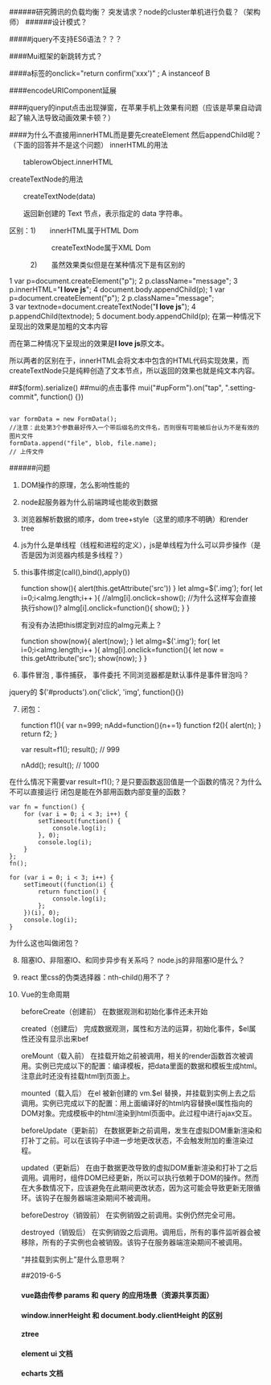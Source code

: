 ######研究腾讯的负载均衡？ 突发请求？node的cluster单机进行负载？（架构师）
######设计模式？

#####jquery不支持ES6语法？？？

####Mui框架的新跳转方式？

####a标签的onclick="return confirm('xxx')"  ; A instanceof B

####encodeURIComponent延展

####jquery的input点击出现弹窗，在苹果手机上效果有问题（应该是苹果自动调起了输入法导致动画效果卡顿？）

####为什么不直接用innerHTML而是要先createElement 然后appendChild呢？（下面的回答并不是这个问题）
innerHTML的用法

　　tablerowObject.innerHTML

createTextNode的用法

　　createTextNode(data)

　　返回新创建的 Text 节点，表示指定的 data 字符串。

区别：1)　　innerHTML属于HTML Dom

　　　　　　createTextNode属于XML Dom

　　　2)　　虽然效果类似但是在某种情况下是有区别的

1 var p=document.createElement("p");
2 p.className="message";
3 p.innerHTML="<b>I love js</b>";
4 document.body.appendChild(p);
1 var p=document.createElement("p");
2 p.className="message";   
3 var textnode=document.createTextNode("<b>I love js</b>");
4 p.appendChild(textnode);
5 document.body.appendChild(p);
在第一种情况下呈现出的效果是加粗的文本内容

而在第二种情况下呈现出的效果是<b>I love js</b>原文本。

所以两者的区别在于，innerHTML会将文本中包含的HTML代码实现效果，而createTextNode只是纯粹创造了文本节点，所以返回的效果也就是纯文本内容。



##$(form).serialize()
##mui的点击事件 mui("#upForm").on("tap", ".setting-commit", function() {})
##
    var formData = new FormData();
    //注意：此处第3个参数最好传入一个带后缀名的文件名，否则很有可能被后台认为不是有效的图片文件
    formData.append("file", blob, file.name);
    // 上传文件

######问题

1. DOM操作的原理，怎么影响性能的
2. node起服务器为什么前端跨域也能收到数据
3. 浏览器解析数据的顺序，dom tree+style（这里的顺序不明确）和render tree
4. js为什么是单线程（线程和进程的定义），js是单线程为什么可以异步操作（是否是因为浏览器内核是多线程？）
5. this事件绑定(call(),bind(),apply())


    function show(){
        alert(this.getAttribute('src'))
    }
    let aImg=$('.img');
    for( let i=0;i<aImg.length;i++ ){
        //aImg[i].onclick=show();  //为什么这样写会直接执行show()?
        aImg[i].onclick=function(){
            show();
        }
    }

    有没有办法把this绑定到对应的aImg元素上？

    function show(now){
        alert(now);
    }
    let aImg=$('.img');
    for( let i=0;i<aImg.length;i++ ){
        aImg[i].onclick=function(){
            let now = this.getAttribute('src');
            show(now);
        }
    }


6. 事件冒泡 , 事件捕获， 事件委托  不同浏览器都是默认事件是事件冒泡吗？<br>

jquery的 $('#products').on('click', 'img', function(){})

7. 闭包：


    function f1(){
        var n=999;
        nAdd=function(){n+=1}
        function f2(){
            alert(n);
        }
        return f2;
    }

    var result=f1();
    result(); // 999

    nAdd();
    result(); // 1000

在什么情况下需要var result=f1();？是只要函数返回值是一个函数的情况？为什么不可以直接运行
闭包是能在外部用函数内部变量的函数？

    var fn = function() {
        for (var i = 0; i < 3; i++) {
            setTimeout(function() {
                console.log(i);
            }, 0);
            console.log(i);
        }
    };
    fn();

    for (var i = 0; i < 3; i++) {
        setTimeout((function(i) {
            return function() {
                console.log(i);
            };
        })(i), 0);
        console.log(i);
    }

为什么这也叫做闭包？

8. 阻塞IO、非阻塞IO、和同步异步有关系吗？ node.js的非阻塞IO是什么？
9. react 里css的伪类选择器：nth-child()用不了？
10. Vue的生命周期


    beforeCreate（创建前）
    在数据观测和初始化事件还未开始

    created（创建后） 完成数据观测，属性和方法的运算，初始化事件，$el属性还没有显示出来bef

    oreMount（载入前） 在挂载开始之前被调用，相关的render函数首次被调用。实例已完成以下的配置：编译模板，把data里面的数据和模板生成html。注意此时还没有挂载html到页面上。

    mounted（载入后） 在el 被新创建的 vm.$el 替换，并挂载到实例上去之后调用。实例已完成以下的配置：用上面编译好的html内容替换el属性指向的DOM对象。完成模板中的html渲染到html页面中。此过程中进行ajax交互。

    beforeUpdate（更新前） 在数据更新之前调用，发生在虚拟DOM重新渲染和打补丁之前。可以在该钩子中进一步地更改状态，不会触发附加的重渲染过程。

    updated（更新后） 在由于数据更改导致的虚拟DOM重新渲染和打补丁之后调用。调用时，组件DOM已经更新，所以可以执行依赖于DOM的操作。然而在大多数情况下，应该避免在此期间更改状态，因为这可能会导致更新无限循环。该钩子在服务器端渲染期间不被调用。

    beforeDestroy（销毁前） 在实例销毁之前调用。实例仍然完全可用。

    destroyed（销毁后） 在实例销毁之后调用。调用后，所有的事件监听器会被移除，所有的子实例也会被销毁。该钩子在服务器端渲染期间不被调用。

    “并挂载到实例上”是什么意思啊？



    ##2019-6-5

    #### vue路由传参 params 和 query 的应用场景（资源共享页面）

    #### window.innerHeight 和 document.body.clientHeight 的区别

    #### ztree

    #### element ui 文档

    #### echarts 文档